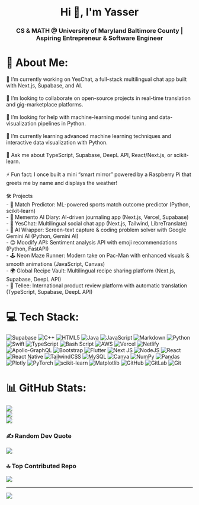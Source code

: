 <h1 align="center">Hi 👋, I'm Yasser</h1>
<h3 align="center">CS & MATH @ University of Maryland Baltimore County | Aspiring Entrepreneur & Software Engineer</h3>

# 💫 About Me:
🔭 I’m currently working on YesChat, a full-stack multilingual chat app built with Next.js, Supabase, and AI.<br><br>👯 I’m looking to collaborate on open-source projects in real-time translation and gig-marketplace platforms.<br><br>🤝 I’m looking for help with machine-learning model tuning and data-visualization pipelines in Python.<br><br>🌱 I’m currently learning advanced machine learning techniques and interactive data visualization with Python.<br><br>💬 Ask me about TypeScript, Supabase, DeepL API, React/Next.js, or scikit-learn.<br><br>⚡ Fun fact: I once built a mini “smart mirror” powered by a Raspberry Pi that greets me by name and displays the weather!<br><br>🛠️ Projects<br>- 🎯 Match Predictor: ML-powered sports match outcome predictor (Python, scikit-learn)<br>- 📝 Memento AI Diary: AI-driven journaling app (Next.js, Vercel, Supabase)<br>- 💬 YesChat: Multilingual social chat app (Next.js, Tailwind, LibreTranslate)<br>- 🤖 AI Wrapper: Screen-text capture & coding problem solver with Google Gemini AI (Python, Gemini AI)<br>- 😊 Moodify API: Sentiment analysis API with emoji recommendations (Python, FastAPI)<br>- 🕹️ Neon Maze Runner: Modern take on Pac-Man with enhanced visuals & smooth animations (JavaScript, Canvas)<br>- 🌍 Global Recipe Vault: Multilingual recipe sharing platform (Next.js, Supabase, DeepL API)<br>- 🛒 Tellee: International product review platform with automatic translation (TypeScript, Supabase, DeepL API)




# 💻 Tech Stack:
![Supabase](https://img.shields.io/badge/Supabase-3ECF8E?style=for-the-badge&logo=supabase&logoColor=white) ![C++](https://img.shields.io/badge/c++-%2300599C.svg?style=for-the-badge&logo=c%2B%2B&logoColor=white) ![HTML5](https://img.shields.io/badge/html5-%23E34F26.svg?style=for-the-badge&logo=html5&logoColor=white) ![Java](https://img.shields.io/badge/java-%23ED8B00.svg?style=for-the-badge&logo=openjdk&logoColor=white) ![JavaScript](https://img.shields.io/badge/javascript-%23323330.svg?style=for-the-badge&logo=javascript&logoColor=%23F7DF1E) ![Markdown](https://img.shields.io/badge/markdown-%23000000.svg?style=for-the-badge&logo=markdown&logoColor=white) ![Python](https://img.shields.io/badge/python-3670A0?style=for-the-badge&logo=python&logoColor=ffdd54) ![Swift](https://img.shields.io/badge/swift-F54A2A?style=for-the-badge&logo=swift&logoColor=white) ![TypeScript](https://img.shields.io/badge/typescript-%23007ACC.svg?style=for-the-badge&logo=typescript&logoColor=white) ![Bash Script](https://img.shields.io/badge/bash_script-%23121011.svg?style=for-the-badge&logo=gnu-bash&logoColor=white) ![AWS](https://img.shields.io/badge/AWS-%23FF9900.svg?style=for-the-badge&logo=amazon-aws&logoColor=white) ![Vercel](https://img.shields.io/badge/vercel-%23000000.svg?style=for-the-badge&logo=vercel&logoColor=white) ![Netlify](https://img.shields.io/badge/netlify-%23000000.svg?style=for-the-badge&logo=netlify&logoColor=#00C7B7) ![Apollo-GraphQL](https://img.shields.io/badge/-ApolloGraphQL-311C87?style=for-the-badge&logo=apollo-graphql) ![Bootstrap](https://img.shields.io/badge/bootstrap-%238511FA.svg?style=for-the-badge&logo=bootstrap&logoColor=white) ![Flutter](https://img.shields.io/badge/Flutter-%2302569B.svg?style=for-the-badge&logo=Flutter&logoColor=white) ![Next JS](https://img.shields.io/badge/Next-black?style=for-the-badge&logo=next.js&logoColor=white) ![NodeJS](https://img.shields.io/badge/node.js-6DA55F?style=for-the-badge&logo=node.js&logoColor=white) ![React](https://img.shields.io/badge/react-%2320232a.svg?style=for-the-badge&logo=react&logoColor=%2361DAFB) ![React Native](https://img.shields.io/badge/react_native-%2320232a.svg?style=for-the-badge&logo=react&logoColor=%2361DAFB) ![TailwindCSS](https://img.shields.io/badge/tailwindcss-%2338B2AC.svg?style=for-the-badge&logo=tailwind-css&logoColor=white) ![MySQL](https://img.shields.io/badge/mysql-4479A1.svg?style=for-the-badge&logo=mysql&logoColor=white) ![Canva](https://img.shields.io/badge/Canva-%2300C4CC.svg?style=for-the-badge&logo=Canva&logoColor=white) ![NumPy](https://img.shields.io/badge/numpy-%23013243.svg?style=for-the-badge&logo=numpy&logoColor=white) ![Pandas](https://img.shields.io/badge/pandas-%23150458.svg?style=for-the-badge&logo=pandas&logoColor=white) ![Plotly](https://img.shields.io/badge/Plotly-%233F4F75.svg?style=for-the-badge&logo=plotly&logoColor=white) ![PyTorch](https://img.shields.io/badge/PyTorch-%23EE4C2C.svg?style=for-the-badge&logo=PyTorch&logoColor=white) ![scikit-learn](https://img.shields.io/badge/scikit--learn-%23F7931E.svg?style=for-the-badge&logo=scikit-learn&logoColor=white) ![Matplotlib](https://img.shields.io/badge/Matplotlib-%23ffffff.svg?style=for-the-badge&logo=Matplotlib&logoColor=black) ![GitHub](https://img.shields.io/badge/github-%23121011.svg?style=for-the-badge&logo=github&logoColor=white) ![GitLab](https://img.shields.io/badge/gitlab-%23181717.svg?style=for-the-badge&logo=gitlab&logoColor=white) ![Git](https://img.shields.io/badge/git-%23F05033.svg?style=for-the-badge&logo=git&logoColor=white)
# 📊 GitHub Stats:
![](https://github-readme-stats.vercel.app/api?username=daimouchayasser&theme=dark&hide_border=false&include_all_commits=false&count_private=true)<br/>
![](https://nirzak-streak-stats.vercel.app/?user=daimouchayasser&theme=dark&hide_border=false)<br/>
![](https://github-readme-stats.vercel.app/api/top-langs/?username=daimouchayasser&theme=dark&hide_border=false&include_all_commits=false&count_private=true&layout=compact)

### ✍️ Random Dev Quote
![](https://quotes-github-readme.vercel.app/api?type=horizontal&theme=radical)

### 🔝 Top Contributed Repo
![](https://github-contributor-stats.vercel.app/api?username=daimouchayasser&limit=5&theme=dark&combine_all_yearly_contributions=true)

---
[![](https://visitcount.itsvg.in/api?id=daimouchayasser&icon=0&color=0)](https://visitcount.itsvg.in)

<!-- Proudly created with GPRM ( https://gprm.itsvg.in ) -->
